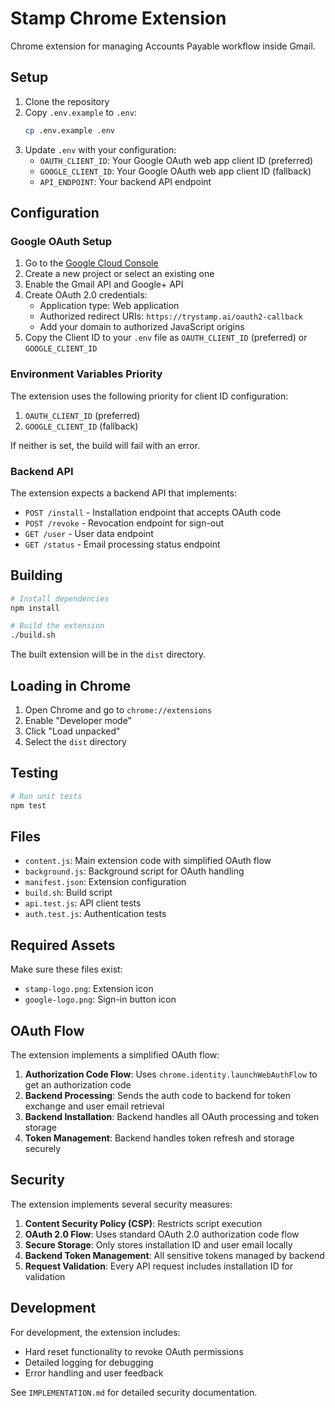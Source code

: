 # Stamp Chrome Extension

Chrome extension for managing Accounts Payable workflow inside Gmail.

## Setup

1. Clone the repository
2. Copy `.env.example` to `.env`:
   ```bash
   cp .env.example .env
   ```
3. Update `.env` with your configuration:
   - `OAUTH_CLIENT_ID`: Your Google OAuth web app client ID (preferred)
   - `GOOGLE_CLIENT_ID`: Your Google OAuth web app client ID (fallback)
   - `API_ENDPOINT`: Your backend API endpoint

## Configuration

### Google OAuth Setup

1. Go to the [Google Cloud Console](https://console.cloud.google.com/)
2. Create a new project or select an existing one
3. Enable the Gmail API and Google+ API
4. Create OAuth 2.0 credentials:
   - Application type: Web application
   - Authorized redirect URIs: `https://trystamp.ai/oauth2-callback`
   - Add your domain to authorized JavaScript origins
5. Copy the Client ID to your `.env` file as `OAUTH_CLIENT_ID` (preferred) or `GOOGLE_CLIENT_ID`

### Environment Variables Priority

The extension uses the following priority for client ID configuration:
1. `OAUTH_CLIENT_ID` (preferred)
2. `GOOGLE_CLIENT_ID` (fallback)

If neither is set, the build will fail with an error.

### Backend API

The extension expects a backend API that implements:
- `POST /install` - Installation endpoint that accepts OAuth code
- `POST /revoke` - Revocation endpoint for sign-out
- `GET /user` - User data endpoint
- `GET /status` - Email processing status endpoint

## Building

```bash
# Install dependencies
npm install

# Build the extension
./build.sh
```

The built extension will be in the `dist` directory.

## Loading in Chrome

1. Open Chrome and go to `chrome://extensions`
2. Enable "Developer mode"
3. Click "Load unpacked"
4. Select the `dist` directory

## Testing

```bash
# Run unit tests
npm test
```

## Files

- `content.js`: Main extension code with simplified OAuth flow
- `background.js`: Background script for OAuth handling
- `manifest.json`: Extension configuration
- `build.sh`: Build script
- `api.test.js`: API client tests
- `auth.test.js`: Authentication tests

## Required Assets

Make sure these files exist:
- `stamp-logo.png`: Extension icon
- `google-logo.png`: Sign-in button icon

## OAuth Flow

The extension implements a simplified OAuth flow:

1. **Authorization Code Flow**: Uses `chrome.identity.launchWebAuthFlow` to get an authorization code
2. **Backend Processing**: Sends the auth code to backend for token exchange and user email retrieval
3. **Backend Installation**: Backend handles all OAuth processing and token storage
4. **Token Management**: Backend handles token refresh and storage securely

## Security

The extension implements several security measures:
1. **Content Security Policy (CSP)**: Restricts script execution
2. **OAuth 2.0 Flow**: Uses standard OAuth 2.0 authorization code flow
3. **Secure Storage**: Only stores installation ID and user email locally
4. **Backend Token Management**: All sensitive tokens managed by backend
5. **Request Validation**: Every API request includes installation ID for validation

## Development

For development, the extension includes:
- Hard reset functionality to revoke OAuth permissions
- Detailed logging for debugging
- Error handling and user feedback

See `IMPLEMENTATION.md` for detailed security documentation. 